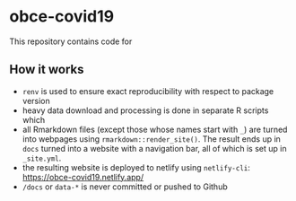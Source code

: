 
# obce-covid19

<!-- badges: start -->
<!-- badges: end -->

This repository contains code for 

## How it works

- `renv` is used to ensure exact reproducibility with respect to package version
- heavy data download and processing is done in separate R scripts which
- all Rmarkdown files (except those whose names start with `_`) are turned into webpages using `rmarkdown::render_site()`. The result ends up in `docs` turned into a website with a navigation bar, all of which is set up in `_site.yml`.
- the resulting website is deployed to netlify using `netlify-cli`: https://obce-covid19.netlify.app/
- `/docs` or `data-*` is never committed or pushed to Github
